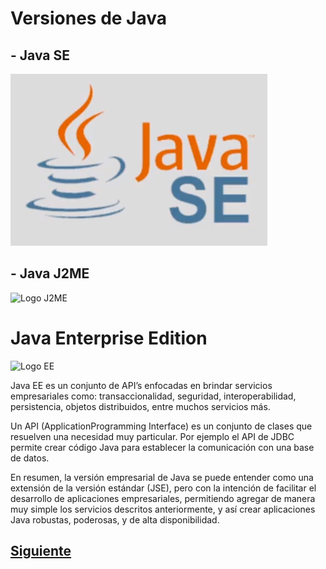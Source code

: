 
# Versiones de Java

## - Java SE

![Logo SE](Imagenes/JAVASE.PNG)

## - Java J2ME
![Logo J2ME](https://erickcion.files.wordpress.com/2010/08/logo_j2me.png)


# Java Enterprise Edition
![Logo EE](https://sdtimes.com/wp-content/uploads/2017/08/javaee1.png)

Java EE es un conjunto de API’s enfocadas en brindar servicios empresariales como: transaccionalidad, seguridad, interoperabilidad, persistencia, objetos distribuidos, entre muchos servicios más. 
 
Un API (ApplicationProgramming Interface) es un conjunto de clases que resuelven una necesidad muy particular. Por ejemplo el API de JDBC
permite crear código Java para establecer la comunicación con una base de datos.

En resumen, la versión empresarial de Java se puede entender como una extensión de la versión estándar (JSE), pero con la
intención de facilitar el desarrollo de aplicaciones empresariales, permitiendo agregar de manera muy simple los servicios
descritos anteriormente, y así crear aplicaciones Java robustas, poderosas, y de alta disponibilidad.



## [Siguiente](page3.md)

